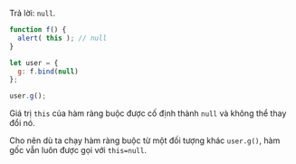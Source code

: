 Trả lời: `null`.


```js run
function f() {
  alert( this ); // null
}

let user = {
  g: f.bind(null)
};

user.g();
```

Giá trị `this` của hàm ràng buộc được cố định thành `null` và không thể thay đổi nó.

Cho nên dù ta chạy hàm ràng buộc từ một đối tượng khác `user.g()`, hàm gốc vẫn luôn được gọi với `this=null`.

